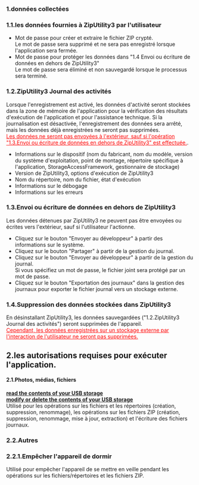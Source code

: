 ### 1.données collectées  
### 1.1.les données fournies à ZipUtility3 par l'utilisateur  

- Mot de passe pour créer et extraire le fichier ZIP crypté.  
Le mot de passe sera supprimé et ne sera pas enregistré lorsque l'application sera fermée.  
- Mot de passe pour protéger les données dans "1.4 Envoi ou écriture de données en dehors de ZipUtility3"  
Le mot de passe sera éliminé et non sauvegardé lorsque le processus sera terminé.  

### 1.2.ZipUtility3 Journal des activités  

Lorsque l'enregistrement est activé, les données d'activité seront stockées dans la zone de mémoire de l'application pour la vérification des résultats d'exécution de l'application et pour l'assistance technique. Si la journalisation est désactivée, l'enregistrement des données sera arrêté, mais les données déjà enregistrées ne seront pas supprimées.  
<span style="color : red ;"><u>Les données ne seront pas envoyées à l'extérieur, sauf si l'opération "1.3.Envoi ou écriture de données en dehors de ZipUtility3" est effectuée.</u></span>.  

- Informations sur le dispositif (nom du fabricant, nom du modèle, version du système d'exploitation, point de montage, répertoire spécifique à l'application, StorageAccessFramework, gestionnaire de stockage)  
- Version de ZipUtility3, options d'exécution de ZipUtility3  
- Nom du répertoire, nom du fichier, état d'exécution  
- Informations sur le débogage  
- Informations sur les erreurs  

### 1.3.Envoi ou écriture de données en dehors de ZipUtility3  

Les données détenues par ZipUtility3 ne peuvent pas être envoyées ou écrites vers l'extérieur, sauf si l'utilisateur l'actionne.  

- Cliquez sur le bouton "Envoyer au développeur" à partir des informations sur le système.  
- Cliquez sur le bouton "Partager" à partir de la gestion du journal.  
- Cliquez sur le bouton "Envoyer au développeur" à partir de la gestion du journal.  
Si vous spécifiez un mot de passe, le fichier joint sera protégé par un mot de passe.  
- Cliquez sur le bouton "Exportation des journaux" dans la gestion des journaux pour exporter le fichier journal vers un stockage externe.  

### 1.4.Suppression des données stockées dans ZipUtility3  

En désinstallant ZipUtility3, les données sauvegardées ("1.2.ZipUtility3 Journal des activités") seront supprimées de l'appareil.  
<span style="color : red ;"><u>Cependant, les données enregistrées sur un stockage externe par l'interaction de l'utilisateur ne seront pas supprimées. </u></span>  

## 2.les autorisations requises pour exécuter l'application.  

#### 2.1.Photos, médias, fichiers  
**<u>read the contents of your USB storage</u>**  
**<u>modify or delete the contents of your USB storage</u>**  
Utilisé pour les opérations sur les fichiers et les répertoires (création, suppression, renommage), les opérations sur les fichiers ZIP (création, suppression, renommage, mise à jour, extraction) et l'écriture des fichiers journaux.  

### 2.2.Autres  

### 2.2.1.Empêcher l'appareil de dormir  
Utilisé pour empêcher l'appareil de se mettre en veille pendant les opérations sur les fichiers/répertoires et les fichiers ZIP.  
